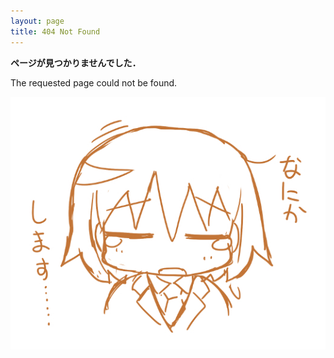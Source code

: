 ```yaml
---
layout: page
title: 404 Not Found
---
```


**ページが見つかりませんでした．**

The requested page could not be found.

![ごめんなさい](/assets/images/sorry_yasuna.jpg)

